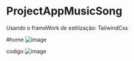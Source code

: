 # ProjectAppMusicSong

Usando o frameWork de estilização: TailwindCss

#home
![image](https://user-images.githubusercontent.com/88322749/230829314-598d36dc-7420-46f2-a35a-82256007f541.png)


codigo
![image](https://user-images.githubusercontent.com/88322749/230829355-d5d037bc-8a49-4e3a-920e-c9945582549e.png)


